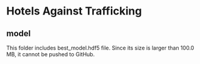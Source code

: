 # Hotels Against Trafficking
## model
This folder includes best_model.hdf5 file. Since its size is larger than 100.0 MB, it cannot be pushed to GitHub.
